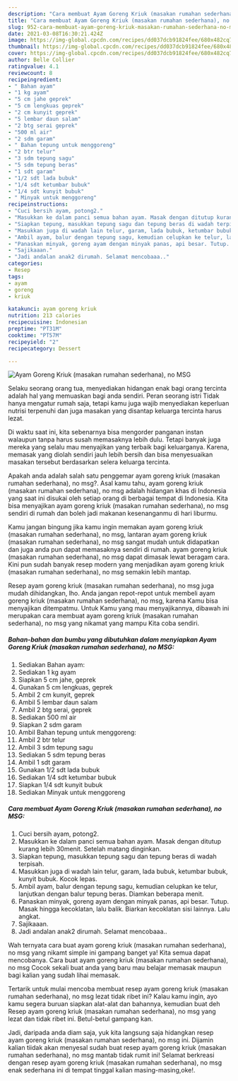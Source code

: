 ```yaml
---
description: "Cara membuat Ayam Goreng Kriuk (masakan rumahan sederhana), no MSG yang enak Untuk Jualan"
title: "Cara membuat Ayam Goreng Kriuk (masakan rumahan sederhana), no MSG yang enak Untuk Jualan"
slug: 952-cara-membuat-ayam-goreng-kriuk-masakan-rumahan-sederhana-no-msg-yang-enak-untuk-jualan
date: 2021-03-08T16:30:21.424Z
image: https://img-global.cpcdn.com/recipes/dd037dcb91824fee/680x482cq70/ayam-goreng-kriuk-masakan-rumahan-sederhana-no-msg-foto-resep-utama.jpg
thumbnail: https://img-global.cpcdn.com/recipes/dd037dcb91824fee/680x482cq70/ayam-goreng-kriuk-masakan-rumahan-sederhana-no-msg-foto-resep-utama.jpg
cover: https://img-global.cpcdn.com/recipes/dd037dcb91824fee/680x482cq70/ayam-goreng-kriuk-masakan-rumahan-sederhana-no-msg-foto-resep-utama.jpg
author: Belle Collier
ratingvalue: 4.1
reviewcount: 8
recipeingredient:
- " Bahan ayam"
- "1 kg ayam"
- "5 cm jahe geprek"
- "5 cm lengkuas geprek"
- "2 cm kunyit geprek"
- "5 lembar daun salam"
- "2 btg serai geprek"
- "500 ml air"
- "2 sdm garam"
- " Bahan tepung untuk menggoreng"
- "2 btr telur"
- "3 sdm tepung sagu"
- "5 sdm tepung beras"
- "1 sdt garam"
- "1/2 sdt lada bubuk"
- "1/4 sdt ketumbar bubuk"
- "1/4 sdt kunyit bubuk"
- " Minyak untuk menggoreng"
recipeinstructions:
- "Cuci bersih ayam, potong2."
- "Masukkan ke dalam panci semua bahan ayam. Masak dengan ditutup kurang lebih 30menit. Setelah matang dinginkan."
- "Siapkan tepung, masukkan tepung sagu dan tepung beras di wadah terpisah."
- "Masukkan juga di wadah lain telur, garam, lada bubuk, ketumbar bubuk, kunyit bubuk. Kocok lepas."
- "Ambil ayam, balur dengan tepung sagu, kemudian celupkan ke telur, lanjutkan dengan balur tepung beras. Diamkan beberapa menit."
- "Panaskan minyak, goreng ayam dengan minyak panas, api besar. Tutup. Masak hingga kecoklatan, lalu balik. Biarkan kecoklatan sisi lainnya. Lalu angkat."
- "Sajikaaan."
- "Jadi andalan anak2 dirumah. Selamat mencobaaa.."
categories:
- Resep
tags:
- ayam
- goreng
- kriuk

katakunci: ayam goreng kriuk 
nutrition: 213 calories
recipecuisine: Indonesian
preptime: "PT31M"
cooktime: "PT57M"
recipeyield: "2"
recipecategory: Dessert

---
```



![Ayam Goreng Kriuk (masakan rumahan sederhana), no MSG](https://img-global.cpcdn.com/recipes/dd037dcb91824fee/680x482cq70/ayam-goreng-kriuk-masakan-rumahan-sederhana-no-msg-foto-resep-utama.jpg)

Selaku seorang orang tua, menyediakan hidangan enak bagi orang tercinta adalah hal yang memuaskan bagi anda sendiri. Peran seorang istri Tidak hanya mengatur rumah saja, tetapi kamu juga wajib menyediakan keperluan nutrisi terpenuhi dan juga masakan yang disantap keluarga tercinta harus lezat.

Di waktu  saat ini, kita sebenarnya bisa mengorder panganan instan walaupun tanpa harus susah memasaknya lebih dulu. Tetapi banyak juga mereka yang selalu mau menyajikan yang terbaik bagi keluarganya. Karena, memasak yang diolah sendiri jauh lebih bersih dan bisa menyesuaikan masakan tersebut berdasarkan selera keluarga tercinta. 



Apakah anda adalah salah satu penggemar ayam goreng kriuk (masakan rumahan sederhana), no msg?. Asal kamu tahu, ayam goreng kriuk (masakan rumahan sederhana), no msg adalah hidangan khas di Indonesia yang saat ini disukai oleh setiap orang di berbagai tempat di Indonesia. Kita bisa menyajikan ayam goreng kriuk (masakan rumahan sederhana), no msg sendiri di rumah dan boleh jadi makanan kesenanganmu di hari liburmu.

Kamu jangan bingung jika kamu ingin memakan ayam goreng kriuk (masakan rumahan sederhana), no msg, lantaran ayam goreng kriuk (masakan rumahan sederhana), no msg sangat mudah untuk didapatkan dan juga anda pun dapat memasaknya sendiri di rumah. ayam goreng kriuk (masakan rumahan sederhana), no msg dapat dimasak lewat beragam cara. Kini pun sudah banyak resep modern yang menjadikan ayam goreng kriuk (masakan rumahan sederhana), no msg semakin lebih mantap.

Resep ayam goreng kriuk (masakan rumahan sederhana), no msg juga mudah dihidangkan, lho. Anda jangan repot-repot untuk membeli ayam goreng kriuk (masakan rumahan sederhana), no msg, karena Kamu bisa menyajikan ditempatmu. Untuk Kamu yang mau menyajikannya, dibawah ini merupakan cara membuat ayam goreng kriuk (masakan rumahan sederhana), no msg yang nikamat yang mampu Kita coba sendiri.

<!--inarticleads1-->

##### Bahan-bahan dan bumbu yang dibutuhkan dalam menyiapkan Ayam Goreng Kriuk (masakan rumahan sederhana), no MSG:

1. Sediakan  Bahan ayam:
1. Sediakan 1 kg ayam
1. Siapkan 5 cm jahe, geprek
1. Gunakan 5 cm lengkuas, geprek
1. Ambil 2 cm kunyit, geprek
1. Ambil 5 lembar daun salam
1. Ambil 2 btg serai, geprek
1. Sediakan 500 ml air
1. Siapkan 2 sdm garam
1. Ambil  Bahan tepung untuk menggoreng:
1. Ambil 2 btr telur
1. Ambil 3 sdm tepung sagu
1. Sediakan 5 sdm tepung beras
1. Ambil 1 sdt garam
1. Gunakan 1/2 sdt lada bubuk
1. Sediakan 1/4 sdt ketumbar bubuk
1. Siapkan 1/4 sdt kunyit bubuk
1. Sediakan  Minyak untuk menggoreng




<!--inarticleads2-->

##### Cara membuat Ayam Goreng Kriuk (masakan rumahan sederhana), no MSG:

1. Cuci bersih ayam, potong2.
1. Masukkan ke dalam panci semua bahan ayam. Masak dengan ditutup kurang lebih 30menit. Setelah matang dinginkan.
1. Siapkan tepung, masukkan tepung sagu dan tepung beras di wadah terpisah.
1. Masukkan juga di wadah lain telur, garam, lada bubuk, ketumbar bubuk, kunyit bubuk. Kocok lepas.
1. Ambil ayam, balur dengan tepung sagu, kemudian celupkan ke telur, lanjutkan dengan balur tepung beras. Diamkan beberapa menit.
1. Panaskan minyak, goreng ayam dengan minyak panas, api besar. Tutup. Masak hingga kecoklatan, lalu balik. Biarkan kecoklatan sisi lainnya. Lalu angkat.
1. Sajikaaan.
1. Jadi andalan anak2 dirumah. Selamat mencobaaa..




Wah ternyata cara buat ayam goreng kriuk (masakan rumahan sederhana), no msg yang nikamt simple ini gampang banget ya! Kita semua dapat mencobanya. Cara buat ayam goreng kriuk (masakan rumahan sederhana), no msg Cocok sekali buat anda yang baru mau belajar memasak maupun bagi kalian yang sudah lihai memasak.

Tertarik untuk mulai mencoba membuat resep ayam goreng kriuk (masakan rumahan sederhana), no msg lezat tidak ribet ini? Kalau kamu ingin, ayo kamu segera buruan siapkan alat-alat dan bahannya, kemudian buat deh Resep ayam goreng kriuk (masakan rumahan sederhana), no msg yang lezat dan tidak ribet ini. Betul-betul gampang kan. 

Jadi, daripada anda diam saja, yuk kita langsung saja hidangkan resep ayam goreng kriuk (masakan rumahan sederhana), no msg ini. Dijamin kalian tiidak akan menyesal sudah buat resep ayam goreng kriuk (masakan rumahan sederhana), no msg mantab tidak rumit ini! Selamat berkreasi dengan resep ayam goreng kriuk (masakan rumahan sederhana), no msg enak sederhana ini di tempat tinggal kalian masing-masing,oke!.

